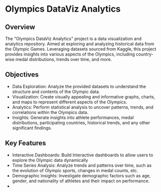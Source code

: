 # Olympics DataViz Analytics

## Overview
The "Olympics DataViz Analytics" project is a data visualization and analytics repository.
Aimed at exploring and analyzing historical data from the Olympic Games.
Leveraging datasets sourced from Kaggle, this project provides insights into various aspects of the Olympics, including country-wise medal distributions, trends over time, and more.

## Objectives
- Data Exploration: Analyze the provided datasets to understand the structure and contents of the Olympic data.
- Visualization: Create visually appealing and informative graphs, charts, and maps to represent different aspects of the Olympics.
- Analytics: Perform statistical analysis to uncover patterns, trends, and correlations within the Olympics data.
- Insights: Generate insights into athlete performances, medal distributions, participating countries, historical trends, and any other significant findings.

## Key Features
- Interactive Dashboards: Build Interactive dashboards to allow users to explore the Olympic data dynamically
- Time Series Analysis: Analyze trends and patterns over time, such as the evolution of Olympic sports, changes in medal counts, etc.
- Demographic Insights: Investigate demographic factors such as age, gender, and nationality of athletes and their impact on performance.
- 
